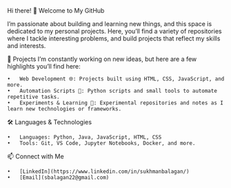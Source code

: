Hi there! 👋 Welcome to My GitHub
	
I’m passionate about building and learning new things, and this space is dedicated to my personal projects. 
Here, you’ll find a variety of repositories where I tackle interesting problems, and build projects that reflect my skills and interests.

📂 Projects
I’m constantly working on new ideas, but here are a few highlights you’ll find here:

	•	Web Development 🌐: Projects built using HTML, CSS, JavaScript, and more.
	•	Automation Scripts 🔄: Python scripts and small tools to automate repetitive tasks.
	•	Experiments & Learning 🧪: Experimental repositories and notes as I learn new technologies or frameworks.

🛠️ Languages & Technologies

	•	Languages: Python, Java, JavaScript, HTML, CSS
	•	Tools: Git, VS Code, Jupyter Notebooks, Docker, and more.

📫 Connect with Me

	•	[LinkedIn](https://www.linkedin.com/in/sukhmanbalagan/)
	•	[Email](sbalagan22@gmail.com)
